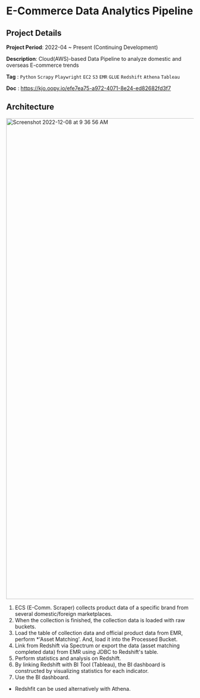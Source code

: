 # E-Commerce Data Analytics Pipeline

## Project Details

**Project Period**: 2022-04 ~ Present (Continuing Development)

**Description**: Cloud(AWS)-based Data Pipeline to analyze domestic and overseas E-commerce trends

**Tag** : `Python` `Scrapy` `Playwright` `EC2` `S3` `EMR` `GLUE` `Redshift` `Athena` `Tableau`

**Doc** : https://kjo.oopy.io/efe7ea75-a972-4071-8e24-ed82682fd3f7

## Architecture
<img width="1291" alt="Screenshot 2022-12-08 at 9 36 56 AM" src="https://user-images.githubusercontent.com/24248797/206327601-6fe3dbdf-f3a6-46f1-ab84-c061f04d4649.png">


1. ECS (E-Comm. Scraper) collects product data of a specific brand from several domestic/foreign marketplaces.
2. When the collection is finished, the collection data is loaded with raw buckets.
3. Load the table of collection data and official product data from EMR, perform *'Asset Matching'. And, load it into the Processed Bucket.
4. Link from Redshift via Spectrum or export the data (asset matching completed data) from EMR using JDBC to Redshift's table.
5. Perform statistics and analysis on Redshift.
6. By linking Redshift with BI Tool (Tableau), the BI dashboard is constructed by visualizing statistics for each indicator.
7. Use the BI dashboard.


* Redshfit can be used alternatively with Athena.
